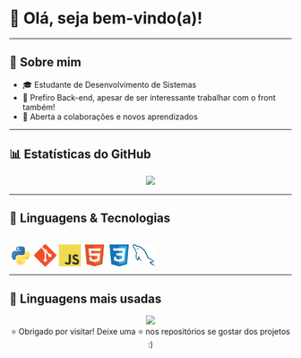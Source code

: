 # 👋 Olá, seja bem-vindo(a)!

---

## 🚀 Sobre mim

- 🎓 Estudante de Desenvolvimento de Sistemas 
- 📍 Prefiro Back-end, apesar de ser interessante trabalhar com o front também!
- 🤝 Aberta a colaborações e novos aprendizados  

---

## 📊 Estatísticas do GitHub

<div align="center">
  <img height="180px" src="https://github-readme-stats.vercel.app/api?username=Kelzita&show_icons=true&theme=tokyonight&include_all_commits=true&count_private=true"/>
</div>

---

## 🧠 Linguagens & Tecnologias

<div style="display: inline_block"><br>
  <img align="center" alt="Python" title="Python" height="40" width="40" src="https://raw.githubusercontent.com/devicons/devicon/master/icons/python/python-original.svg">
  <img align="center" alt="Git" title="Git" height="40" width="40" src="https://raw.githubusercontent.com/devicons/devicon/master/icons/git/git-original.svg">
  <img align="center" alt="JavaScript" title="JavaScript" height="40" width="40" src="https://raw.githubusercontent.com/devicons/devicon/master/icons/javascript/javascript-original.svg">
  <img align="center" alt="HTML5" title="HTML5" height="40" width="40" src="https://raw.githubusercontent.com/devicons/devicon/master/icons/html5/html5-original.svg">
  <img align="center" alt="CSS3" title="CSS3" height="40" width="40" src="https://raw.githubusercontent.com/devicons/devicon/master/icons/css3/css3-original.svg">
  <img align="center" alt="MySQL" title="MySQL" height="40" width="40" src="https://raw.githubusercontent.com/devicons/devicon/master/icons/mysql/mysql-original.svg">
</div>

---

## 📌 Linguagens mais usadas

<div align="center">
  <img height="180px" src="https://github-readme-stats.vercel.app/api/top-langs/?username=Kelzita&layout=compact&langs_count=6&theme=tokyonight"/>
</div>


<center>⭐ Obrigado por visitar! Deixe uma ⭐ nos repositórios se gostar dos projetos :)</center>

